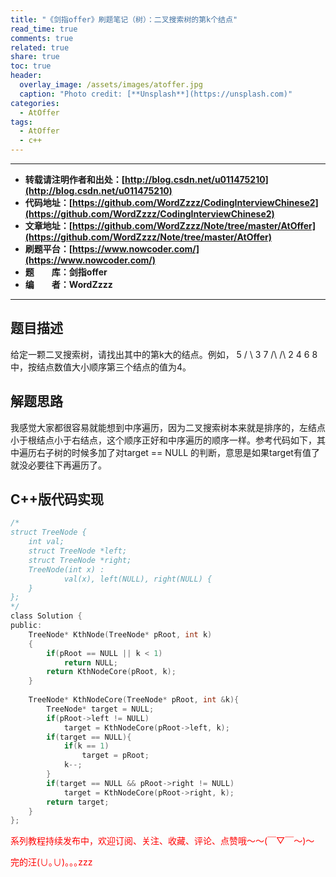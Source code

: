 ```yaml
---
title: "《剑指offer》刷题笔记（树）：二叉搜索树的第k个结点"
read_time: true
comments: true
related: true
share: true
toc: true
header:
  overlay_image: /assets/images/atoffer.jpg
  caption: "Photo credit: [**Unsplash**](https://unsplash.com)"
categories:
  - AtOffer
tags:
  - AtOffer
  - c++
---
```


----------

- **转载请注明作者和出处：[http://blog.csdn.net/u011475210](http://blog.csdn.net/u011475210)**
- **代码地址：[https://github.com/WordZzzz/CodingInterviewChinese2](https://github.com/WordZzzz/CodingInterviewChinese2)**
- **文章地址：[https://github.com/WordZzzz/Note/tree/master/AtOffer](https://github.com/WordZzzz/Note/tree/master/AtOffer)**
- **刷题平台：[https://www.nowcoder.com/](https://www.nowcoder.com/)**
- **题&emsp;&emsp;库：剑指offer**
- **编&emsp;&emsp;者：WordZzzz**

----------

## 题目描述

给定一颗二叉搜索树，请找出其中的第k大的结点。例如， 5 / \ 3 7 /\ /\ 2 4 6 8 中，按结点数值大小顺序第三个结点的值为4。

## 解题思路

我感觉大家都很容易就能想到中序遍历，因为二叉搜索树本来就是排序的，左结点小于根结点小于右结点，这个顺序正好和中序遍历的顺序一样。参考代码如下，其中遍历右子树的时候多加了对target == NULL 的判断，意思是如果target有值了就没必要往下再遍历了。

## C++版代码实现

```c
/*
struct TreeNode {
    int val;
    struct TreeNode *left;
    struct TreeNode *right;
    TreeNode(int x) :
            val(x), left(NULL), right(NULL) {
    }
};
*/
class Solution {
public:
    TreeNode* KthNode(TreeNode* pRoot, int k)
    {
        if(pRoot == NULL || k < 1)
            return NULL;
        return KthNodeCore(pRoot, k);
    }
    
    TreeNode* KthNodeCore(TreeNode* pRoot, int &k){
        TreeNode* target = NULL;
        if(pRoot->left != NULL)
            target = KthNodeCore(pRoot->left, k);
        if(target == NULL){
            if(k == 1)
                target = pRoot;
            k--;
        }
        if(target == NULL && pRoot->right != NULL)
            target = KthNodeCore(pRoot->right, k);
        return target;
    }
};
```

<span style="color: red">系列教程持续发布中，欢迎订阅、关注、收藏、评论、点赞哦～～(￣▽￣～)～</span>

<span style="color: red">完的汪(∪｡∪)｡｡｡zzz</span>